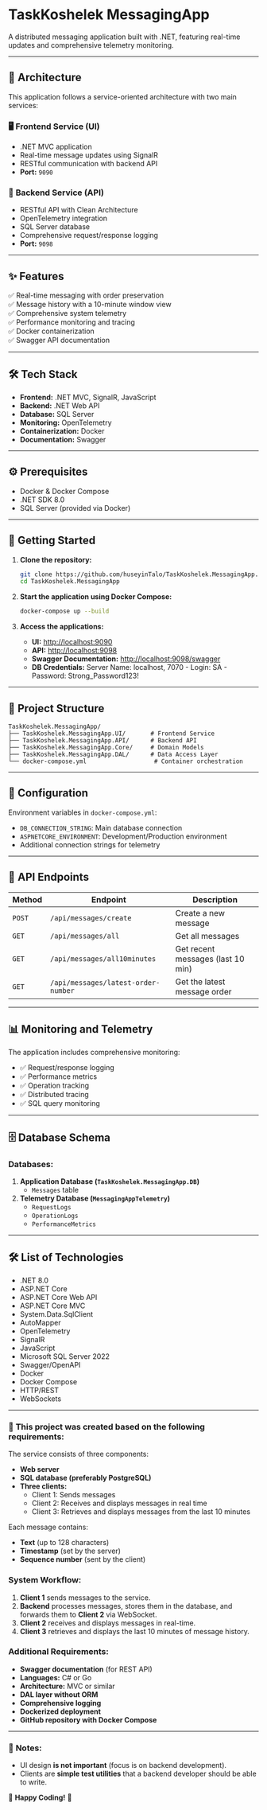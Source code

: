 # TaskKoshelek MessagingApp

A distributed messaging application built with .NET, featuring real-time updates and comprehensive telemetry monitoring.

---

## 🚀 **Architecture**

This application follows a service-oriented architecture with two main services:

### 🖥️ **Frontend Service (UI)**
- .NET MVC application
- Real-time message updates using SignalR
- RESTful communication with backend API
- **Port:** `9090`

### 🔧 **Backend Service (API)**
- RESTful API with Clean Architecture
- OpenTelemetry integration
- SQL Server database
- Comprehensive request/response logging
- **Port:** `9098`

---

## ✨ **Features**

✅ Real-time messaging with order preservation  
✅ Message history with a 10-minute window view  
✅ Comprehensive system telemetry  
✅ Performance monitoring and tracing  
✅ Docker containerization  
✅ Swagger API documentation  

---

## 🛠 **Tech Stack**

- **Frontend:** .NET MVC, SignalR, JavaScript
- **Backend:** .NET Web API
- **Database:** SQL Server
- **Monitoring:** OpenTelemetry
- **Containerization:** Docker
- **Documentation:** Swagger

---

## ⚙️ **Prerequisites**

- Docker & Docker Compose
- .NET SDK 8.0
- SQL Server (provided via Docker)

---

## 🚀 **Getting Started**

1. **Clone the repository:**
   ```bash
   git clone https://github.com/huseyinTalo/TaskKoshelek.MessagingApp.git
   cd TaskKoshelek.MessagingApp
   ```

2. **Start the application using Docker Compose:**
   ```bash
   docker-compose up --build
   ```

3. **Access the applications:**
   - **UI:** [http://localhost:9090](http://localhost:9090)
   - **API:** [http://localhost:9098](http://localhost:9098)
   - **Swagger Documentation:** [http://localhost:9098/swagger](http://localhost:9098/swagger)
   - **DB Credentials:** Server Name: localhost, 7070 - Login: SA - Password: Strong_Password123!

---

## 📁 **Project Structure**

```
TaskKoshelek.MessagingApp/
├── TaskKoshelek.MessagingApp.UI/       # Frontend Service
├── TaskKoshelek.MessagingApp.API/      # Backend API
├── TaskKoshelek.MessagingApp.Core/     # Domain Models
├── TaskKoshelek.MessagingApp.DAL/      # Data Access Layer
└── docker-compose.yml                   # Container orchestration
```

---

## 🔧 **Configuration**

Environment variables in `docker-compose.yml`:
- `DB_CONNECTION_STRING`: Main database connection
- `ASPNETCORE_ENVIRONMENT`: Development/Production environment
- Additional connection strings for telemetry

---

## 🔗 **API Endpoints**

| Method | Endpoint                          | Description                      |
|--------|-----------------------------------|----------------------------------|
| `POST` | `/api/messages/create`           | Create a new message            |
| `GET`  | `/api/messages/all`              | Get all messages                 |
| `GET`  | `/api/messages/all10minutes`     | Get recent messages (last 10 min) |
| `GET`  | `/api/messages/latest-order-number` | Get the latest message order    |

---

## 📊 **Monitoring and Telemetry**

The application includes comprehensive monitoring:
- ✅ Request/response logging
- ✅ Performance metrics
- ✅ Operation tracking
- ✅ Distributed tracing
- ✅ SQL query monitoring

---

## 🗄 **Database Schema**

### **Databases:**
1. **Application Database (`TaskKoshelek.MessagingApp.DB`)**
   - `Messages` table
2. **Telemetry Database (`MessagingAppTelemetry`)**
   - `RequestLogs`
   - `OperationLogs`
   - `PerformanceMetrics`

---

## 🛠 **List of Technologies**

- .NET 8.0  
- ASP.NET Core  
- ASP.NET Core Web API  
- ASP.NET Core MVC  
- System.Data.SqlClient  
- AutoMapper  
- OpenTelemetry  
- SignalR  
- JavaScript  
- Microsoft SQL Server 2022  
- Swagger/OpenAPI  
- Docker  
- Docker Compose  
- HTTP/REST  
- WebSockets  

---

### 📌 **This project was created based on the following requirements:**

The service consists of three components:
- **Web server**
- **SQL database (preferably PostgreSQL)**
- **Three clients:**
  - Client 1: Sends messages
  - Client 2: Receives and displays messages in real time
  - Client 3: Retrieves and displays messages from the last 10 minutes

Each message contains:
- **Text** (up to 128 characters)
- **Timestamp** (set by the server)
- **Sequence number** (sent by the client)

### **System Workflow:**
1. **Client 1** sends messages to the service.
2. **Backend** processes messages, stores them in the database, and forwards them to **Client 2** via WebSocket.
3. **Client 2** receives and displays messages in real-time.
4. **Client 3** retrieves and displays the last 10 minutes of message history.

### **Additional Requirements:**
- **Swagger documentation** (for REST API)
- **Languages:** C# or Go
- **Architecture:** MVC or similar
- **DAL layer without ORM**
- **Comprehensive logging**
- **Dockerized deployment**
- **GitHub repository with Docker Compose**

---

### 🎨 **Notes:**
- UI design **is not important** (focus is on backend development).
- Clients are **simple test utilities** that a backend developer should be able to write.

🚀 **Happy Coding!** 🎉

